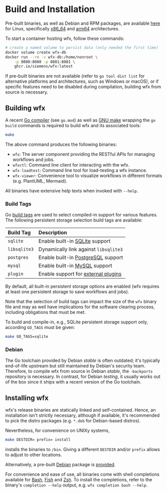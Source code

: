 # Build and Installation

Pre-built binaries, as well as Debian and RPM packages, are available [here](https://github.com/siemens/wfx/releases) for Linux, specifically [x86_64](https://go.dev/wiki/MinimumRequirements#amd64) and [arm64](https://go.dev/wiki/MinimumRequirements#arm64) architectures.

To start a container hosting wfx, follow these commands:

```bash
# create a named volume to persist data (only needed the first time)
docker volume create wfx-db
docker run --rm -v wfx-db:/home/nonroot \
    -p 8080:8080 -p 8081:8081 \
    ghcr.io/siemens/wfx:latest
```

If pre-built binaries are not available (refer to `go tool dist list` for alternative platforms and architectures, such
as Windows or macOS), or if specific features need to be disabled during compilation, building wfx from source is
necessary.

## Building wfx

A recent [Go compiler](https://go.dev/) (see `go.mod`) as well as [GNU make](https://www.gnu.org/software/make/) wrapping the `go build` commands is required to build wfx and its associated tools:

```bash
make
```

The above command produces the following binaries:

- `wfx`: The server component providing the RESTful APIs for managing workflows and jobs.
- `wfxctl`: Command line client for interacting with the wfx.
- `wfx-loadtest`: Command line tool for load-testing a wfx instance.
- `wfx-viewer`: Convenience tool to visualize workflows in different formats (e.g. PlantUML, Mermaid).

All binaries have extensive help texts when invoked with `--help`.

### Build Tags

Go [build tags](https://pkg.go.dev/go/build) are used to select compiled-in support for various features.
The following persistent storage selection build tags are available:

| Build Tag    | Description                                                      |
| :----------- | :--------------------------------------------------------------- |
| `sqlite`     | Enable built-in [SQLite](https://www.sqlite.org/) support        |
| `libsqlite3` | Dynamically link against `libsqlite3`                            |
| `postgres`   | Enable built-in [PostgreSQL](https://www.postgresql.org) support |
| `mysql`      | Enable built-in [MySQL](https://www.mysql.com/) support          |
| `plugin`     | Enable support for [external plugins](operations.md#plugins)     |

By default, all built-in persistent storage options are enabled (wfx requires at least one persistent storage to save workflows and jobs).

Note that the selection of build tags can impact the size of the `wfx` binary file and may as well have implications for the software clearing process, including obligations that must be met.

To build and compile-in, e.g., SQLite persistent storage support only, according `GO_TAGS` must be given:

```bash
make GO_TAGS=sqlite
```

### Debian

The Go toolchain provided by Debian _stable_ is often outdated; it's typically end-of-life upstream but still maintained
by Debian's security team. Therefore, to compile wfx from source in Debian _stable_, the `-backports` repository is
necessary. In contrast, for Debian _testing_, it usually works out of the box since it ships with a recent version of
the Go toolchain.

## Installing wfx

wfx's release binaries are statically linked and self-contained.
Hence, an installation isn't strictly necessary, although if available, it's recommended to pick the distro packages (e.g. `*.deb` for Debian-based distros).

Nevertheless, for convenience on UNIXy systems,

```bash
make DESTDIR= prefix= install
```

installs the binaries to `/bin`.
Giving a different `DESTDIR` and/or `prefix` allows to adjust to other locations.

Alternatively, a pre-built [Debian](https://www.debian.org) package is [provided](https://github.com/siemens/wfx/releases).

For convenience and ease of use, all binaries come with shell completions available for [Bash](https://www.gnu.org/software/bash/), [Fish](https://fishshell.com) and [Zsh](https://www.zsh.org).
To install the completions, refer to the binary's `completion --help` output, e.g. `wfx completion bash --help`.
